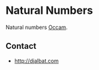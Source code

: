 # Natural Numbers

Natural numbers [Occam](https://occam.science).

## Contact

* http://djalbat.com
